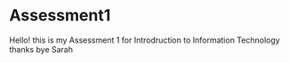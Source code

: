 # Assessment1
Hello! this is my Assessment 1 for Introdruction to Information Technology
thanks bye
Sarah
